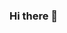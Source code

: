 ### Hi there 👋

<!--
**About Me**
I'm a passionate developer who loves solving problems and mastering new technologies. Most importantly, I enjoy bringing my talents, knowledge, and energy to a team setting where we can focus on building cool stuff and helping each other succeed.


- 🔭 I’m currently working on various projects with JavaScript using React framework.
- 🌱 I’m currently learning the C# language for game development. 
- 👯 I’m looking to collaborate on any projects that will help me learn and grow as a dev
- 📫 How to reach me: https://www.linkedin.com/in/nickolashujarski/ or nhujarski@gmail.com
- 😄 Pronouns: he/him
- ⚡ Fun fact: I **LOVE** coffee and Hiking
-->
